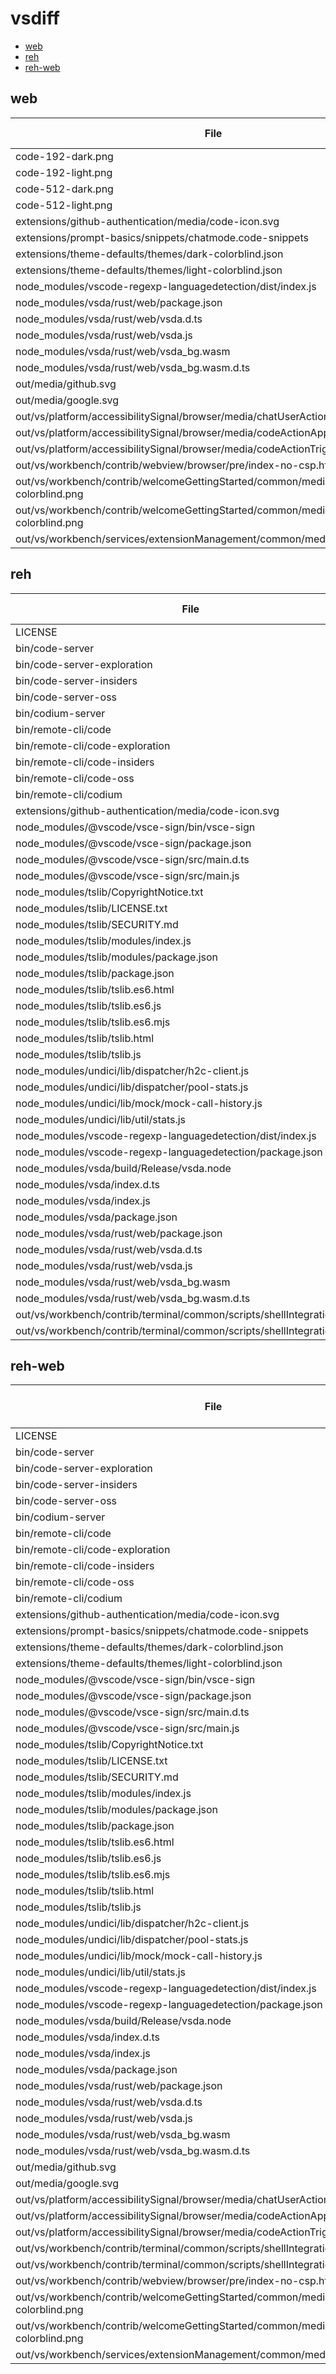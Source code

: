 # vsdiff

- [web](#web)
- [reh](#reh)
- [reh-web](#reh-web)

## web

| File                                                                             | codigo_web_1.100.0.25167.txt | vscode_web_1.101.0-exploration.txt | vscode_web_1.101.0.txt | vscode_web_1.102.0-insider.txt |
| -------------------------------------------------------------------------------- | ---------------------------- | ---------------------------------- | ---------------------- | ------------------------------ |
| code-192-dark.png                                                                | Y                            |                                    |                        |                                |
| code-192-light.png                                                               | Y                            |                                    |                        |                                |
| code-512-dark.png                                                                | Y                            |                                    |                        |                                |
| code-512-light.png                                                               | Y                            |                                    |                        |                                |
| extensions/github-authentication/media/code-icon.svg                             | Y                            |                                    |                        | Y                              |
| extensions/prompt-basics/snippets/chatmode.code-snippets                         | Y                            |                                    | Y                      | Y                              |
| extensions/theme-defaults/themes/dark-colorblind.json                            | Y                            |                                    |                        |                                |
| extensions/theme-defaults/themes/light-colorblind.json                           | Y                            |                                    |                        |                                |
| node_modules/vscode-regexp-languagedetection/dist/index.js                       |                              | Y                                  | Y                      | Y                              |
| node_modules/vsda/rust/web/package.json                                          |                              | Y                                  | Y                      | Y                              |
| node_modules/vsda/rust/web/vsda.d.ts                                             |                              | Y                                  | Y                      | Y                              |
| node_modules/vsda/rust/web/vsda.js                                               |                              | Y                                  | Y                      | Y                              |
| node_modules/vsda/rust/web/vsda_bg.wasm                                          |                              | Y                                  | Y                      | Y                              |
| node_modules/vsda/rust/web/vsda_bg.wasm.d.ts                                     |                              | Y                                  | Y                      | Y                              |
| out/media/github.svg                                                             | Y                            |                                    | Y                      | Y                              |
| out/media/google.svg                                                             | Y                            |                                    | Y                      | Y                              |
| out/vs/platform/accessibilitySignal/browser/media/chatUserActionRequired.mp3     | Y                            |                                    | Y                      | Y                              |
| out/vs/platform/accessibilitySignal/browser/media/codeActionApplied.mp3          | Y                            |                                    | Y                      | Y                              |
| out/vs/platform/accessibilitySignal/browser/media/codeActionTriggered.mp3        | Y                            |                                    | Y                      | Y                              |
| out/vs/workbench/contrib/webview/browser/pre/index-no-csp.html                   |                              | Y                                  |                        |                                |
| out/vs/workbench/contrib/welcomeGettingStarted/common/media/dark-colorblind.png  | Y                            |                                    |                        |                                |
| out/vs/workbench/contrib/welcomeGettingStarted/common/media/light-colorblind.png | Y                            |                                    |                        |                                |
| out/vs/workbench/services/extensionManagement/common/media/defaultIcon.png       |                              | Y                                  |                        |                                |
## reh

| File                                                                   | codigo_reh_1.100.0.25167.txt | vscode_reh_1.101.0-exploration.txt | vscode_reh_1.101.0.txt | vscode_reh_1.102.0-insider.txt | vscodium_reh_1.101.03933.txt |
| ---------------------------------------------------------------------- | ---------------------------- | ---------------------------------- | ---------------------- | ------------------------------ | ---------------------------- |
| LICENSE                                                                | Y                            | Y                                  | Y                      | Y                              |                              |
| bin/code-server                                                        |                              |                                    | Y                      |                                |                              |
| bin/code-server-exploration                                            |                              | Y                                  |                        |                                |                              |
| bin/code-server-insiders                                               |                              |                                    |                        | Y                              |                              |
| bin/code-server-oss                                                    | Y                            |                                    |                        |                                |                              |
| bin/codium-server                                                      |                              |                                    |                        |                                | Y                            |
| bin/remote-cli/code                                                    |                              |                                    | Y                      |                                |                              |
| bin/remote-cli/code-exploration                                        |                              | Y                                  |                        |                                |                              |
| bin/remote-cli/code-insiders                                           |                              |                                    |                        | Y                              |                              |
| bin/remote-cli/code-oss                                                | Y                            |                                    |                        |                                |                              |
| bin/remote-cli/codium                                                  |                              |                                    |                        |                                | Y                            |
| extensions/github-authentication/media/code-icon.svg                   | Y                            |                                    |                        | Y                              |                              |
| node_modules/@vscode/vsce-sign/bin/vsce-sign                           |                              | Y                                  | Y                      | Y                              |                              |
| node_modules/@vscode/vsce-sign/package.json                            |                              | Y                                  | Y                      | Y                              |                              |
| node_modules/@vscode/vsce-sign/src/main.d.ts                           |                              | Y                                  | Y                      | Y                              |                              |
| node_modules/@vscode/vsce-sign/src/main.js                             |                              | Y                                  | Y                      | Y                              |                              |
| node_modules/tslib/CopyrightNotice.txt                                 |                              |                                    |                        |                                | Y                            |
| node_modules/tslib/LICENSE.txt                                         |                              |                                    |                        |                                | Y                            |
| node_modules/tslib/SECURITY.md                                         |                              |                                    |                        |                                | Y                            |
| node_modules/tslib/modules/index.js                                    |                              |                                    |                        |                                | Y                            |
| node_modules/tslib/modules/package.json                                |                              |                                    |                        |                                | Y                            |
| node_modules/tslib/package.json                                        |                              |                                    |                        |                                | Y                            |
| node_modules/tslib/tslib.es6.html                                      |                              |                                    |                        |                                | Y                            |
| node_modules/tslib/tslib.es6.js                                        |                              |                                    |                        |                                | Y                            |
| node_modules/tslib/tslib.es6.mjs                                       |                              |                                    |                        |                                | Y                            |
| node_modules/tslib/tslib.html                                          |                              |                                    |                        |                                | Y                            |
| node_modules/tslib/tslib.js                                            |                              |                                    |                        |                                | Y                            |
| node_modules/undici/lib/dispatcher/h2c-client.js                       | Y                            |                                    | Y                      | Y                              | Y                            |
| node_modules/undici/lib/dispatcher/pool-stats.js                       |                              | Y                                  |                        |                                |                              |
| node_modules/undici/lib/mock/mock-call-history.js                      | Y                            |                                    | Y                      | Y                              | Y                            |
| node_modules/undici/lib/util/stats.js                                  | Y                            |                                    | Y                      | Y                              | Y                            |
| node_modules/vscode-regexp-languagedetection/dist/index.js             |                              | Y                                  | Y                      | Y                              |                              |
| node_modules/vscode-regexp-languagedetection/package.json              |                              | Y                                  | Y                      | Y                              |                              |
| node_modules/vsda/build/Release/vsda.node                              |                              | Y                                  | Y                      | Y                              |                              |
| node_modules/vsda/index.d.ts                                           |                              | Y                                  | Y                      | Y                              |                              |
| node_modules/vsda/index.js                                             |                              | Y                                  | Y                      | Y                              |                              |
| node_modules/vsda/package.json                                         |                              | Y                                  | Y                      | Y                              |                              |
| node_modules/vsda/rust/web/package.json                                |                              | Y                                  | Y                      | Y                              |                              |
| node_modules/vsda/rust/web/vsda.d.ts                                   |                              | Y                                  | Y                      | Y                              |                              |
| node_modules/vsda/rust/web/vsda.js                                     |                              | Y                                  | Y                      | Y                              |                              |
| node_modules/vsda/rust/web/vsda_bg.wasm                                |                              | Y                                  | Y                      | Y                              |                              |
| node_modules/vsda/rust/web/vsda_bg.wasm.d.ts                           |                              | Y                                  | Y                      | Y                              |                              |
| out/vs/workbench/contrib/terminal/common/scripts/shellIntegration.ps1  |                              | Y                                  | Y                      |                                | Y                            |
| out/vs/workbench/contrib/terminal/common/scripts/shellIntegration.psm1 | Y                            |                                    |                        | Y                              |                              |
## reh-web

| File                                                                             | codigo_reh-web_1.100.0.25167.txt | vscode_reh-web_1.101.0-exploration.txt | vscode_reh-web_1.101.0.txt | vscode_reh-web_1.102.0-insider.txt | vscodium_reh-web_1.101.03933.txt |
| -------------------------------------------------------------------------------- | -------------------------------- | -------------------------------------- | -------------------------- | ---------------------------------- | -------------------------------- |
| LICENSE                                                                          | Y                                | Y                                      | Y                          | Y                                  |                                  |
| bin/code-server                                                                  |                                  |                                        | Y                          |                                    |                                  |
| bin/code-server-exploration                                                      |                                  | Y                                      |                            |                                    |                                  |
| bin/code-server-insiders                                                         |                                  |                                        |                            | Y                                  |                                  |
| bin/code-server-oss                                                              | Y                                |                                        |                            |                                    |                                  |
| bin/codium-server                                                                |                                  |                                        |                            |                                    | Y                                |
| bin/remote-cli/code                                                              |                                  |                                        | Y                          |                                    |                                  |
| bin/remote-cli/code-exploration                                                  |                                  | Y                                      |                            |                                    |                                  |
| bin/remote-cli/code-insiders                                                     |                                  |                                        |                            | Y                                  |                                  |
| bin/remote-cli/code-oss                                                          | Y                                |                                        |                            |                                    |                                  |
| bin/remote-cli/codium                                                            |                                  |                                        |                            |                                    | Y                                |
| extensions/github-authentication/media/code-icon.svg                             | Y                                |                                        |                            | Y                                  |                                  |
| extensions/prompt-basics/snippets/chatmode.code-snippets                         | Y                                |                                        | Y                          | Y                                  | Y                                |
| extensions/theme-defaults/themes/dark-colorblind.json                            | Y                                |                                        |                            |                                    |                                  |
| extensions/theme-defaults/themes/light-colorblind.json                           | Y                                |                                        |                            |                                    |                                  |
| node_modules/@vscode/vsce-sign/bin/vsce-sign                                     |                                  | Y                                      | Y                          | Y                                  |                                  |
| node_modules/@vscode/vsce-sign/package.json                                      |                                  | Y                                      | Y                          | Y                                  |                                  |
| node_modules/@vscode/vsce-sign/src/main.d.ts                                     |                                  | Y                                      | Y                          | Y                                  |                                  |
| node_modules/@vscode/vsce-sign/src/main.js                                       |                                  | Y                                      | Y                          | Y                                  |                                  |
| node_modules/tslib/CopyrightNotice.txt                                           |                                  |                                        |                            |                                    | Y                                |
| node_modules/tslib/LICENSE.txt                                                   |                                  |                                        |                            |                                    | Y                                |
| node_modules/tslib/SECURITY.md                                                   |                                  |                                        |                            |                                    | Y                                |
| node_modules/tslib/modules/index.js                                              |                                  |                                        |                            |                                    | Y                                |
| node_modules/tslib/modules/package.json                                          |                                  |                                        |                            |                                    | Y                                |
| node_modules/tslib/package.json                                                  |                                  |                                        |                            |                                    | Y                                |
| node_modules/tslib/tslib.es6.html                                                |                                  |                                        |                            |                                    | Y                                |
| node_modules/tslib/tslib.es6.js                                                  |                                  |                                        |                            |                                    | Y                                |
| node_modules/tslib/tslib.es6.mjs                                                 |                                  |                                        |                            |                                    | Y                                |
| node_modules/tslib/tslib.html                                                    |                                  |                                        |                            |                                    | Y                                |
| node_modules/tslib/tslib.js                                                      |                                  |                                        |                            |                                    | Y                                |
| node_modules/undici/lib/dispatcher/h2c-client.js                                 | Y                                |                                        | Y                          | Y                                  | Y                                |
| node_modules/undici/lib/dispatcher/pool-stats.js                                 |                                  | Y                                      |                            |                                    |                                  |
| node_modules/undici/lib/mock/mock-call-history.js                                | Y                                |                                        | Y                          | Y                                  | Y                                |
| node_modules/undici/lib/util/stats.js                                            | Y                                |                                        | Y                          | Y                                  | Y                                |
| node_modules/vscode-regexp-languagedetection/dist/index.js                       |                                  | Y                                      | Y                          | Y                                  |                                  |
| node_modules/vscode-regexp-languagedetection/package.json                        |                                  | Y                                      | Y                          | Y                                  |                                  |
| node_modules/vsda/build/Release/vsda.node                                        |                                  | Y                                      | Y                          | Y                                  |                                  |
| node_modules/vsda/index.d.ts                                                     |                                  | Y                                      | Y                          | Y                                  |                                  |
| node_modules/vsda/index.js                                                       |                                  | Y                                      | Y                          | Y                                  |                                  |
| node_modules/vsda/package.json                                                   |                                  | Y                                      | Y                          | Y                                  |                                  |
| node_modules/vsda/rust/web/package.json                                          |                                  | Y                                      | Y                          | Y                                  |                                  |
| node_modules/vsda/rust/web/vsda.d.ts                                             |                                  | Y                                      | Y                          | Y                                  |                                  |
| node_modules/vsda/rust/web/vsda.js                                               |                                  | Y                                      | Y                          | Y                                  |                                  |
| node_modules/vsda/rust/web/vsda_bg.wasm                                          |                                  | Y                                      | Y                          | Y                                  |                                  |
| node_modules/vsda/rust/web/vsda_bg.wasm.d.ts                                     |                                  | Y                                      | Y                          | Y                                  |                                  |
| out/media/github.svg                                                             | Y                                |                                        | Y                          | Y                                  | Y                                |
| out/media/google.svg                                                             | Y                                |                                        | Y                          | Y                                  | Y                                |
| out/vs/platform/accessibilitySignal/browser/media/chatUserActionRequired.mp3     | Y                                |                                        | Y                          | Y                                  | Y                                |
| out/vs/platform/accessibilitySignal/browser/media/codeActionApplied.mp3          | Y                                |                                        | Y                          | Y                                  | Y                                |
| out/vs/platform/accessibilitySignal/browser/media/codeActionTriggered.mp3        | Y                                |                                        | Y                          | Y                                  | Y                                |
| out/vs/workbench/contrib/terminal/common/scripts/shellIntegration.ps1            |                                  | Y                                      | Y                          |                                    | Y                                |
| out/vs/workbench/contrib/terminal/common/scripts/shellIntegration.psm1           | Y                                |                                        |                            | Y                                  |                                  |
| out/vs/workbench/contrib/webview/browser/pre/index-no-csp.html                   |                                  | Y                                      |                            |                                    |                                  |
| out/vs/workbench/contrib/welcomeGettingStarted/common/media/dark-colorblind.png  | Y                                |                                        |                            |                                    |                                  |
| out/vs/workbench/contrib/welcomeGettingStarted/common/media/light-colorblind.png | Y                                |                                        |                            |                                    |                                  |
| out/vs/workbench/services/extensionManagement/common/media/defaultIcon.png       |                                  | Y                                      |                            |                                    |                                  |
